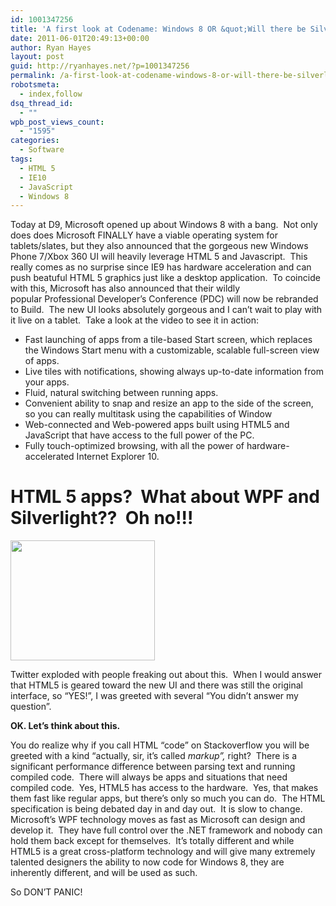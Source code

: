 ```yaml
---
id: 1001347256
title: 'A first look at Codename: Windows 8 OR &quot;Will there be Silverlight in Windows 8?&quot;'
date: 2011-06-01T20:49:13+00:00
author: Ryan Hayes
layout: post
guid: http://ryanhayes.net/?p=1001347256
permalink: /a-first-look-at-codename-windows-8-or-will-there-be-silverlight-in-windows-8/
robotsmeta:
  - index,follow
dsq_thread_id:
  - ""
wpb_post_views_count:
  - "1595"
categories:
  - Software
tags:
  - HTML 5
  - IE10
  - JavaScript
  - Windows 8
---
```

Today at D9, Microsoft opened up about Windows 8 with a bang.  Not only does does Microsoft FINALLY have a viable operating system for tablets/slates, but they also announced that the gorgeous new Windows Phone 7/Xbox 360 UI will heavily leverage HTML 5 and Javascript.  This really comes as no surprise since IE9 has hardware acceleration and can push beatuful HTML 5 graphics just like a desktop application.  To coincide with this, Microsoft has also announced that their wildly popular Professional Developer&#8217;s Conference (PDC) will now be rebranded to Build.  The new UI looks absolutely gorgeous and I can&#8217;t wait to play with it live on a tablet.  Take a look at the video to see it in action:

<!--more-->



  * Fast launching of apps from a tile-based Start screen, which replaces the Windows Start menu with a customizable, scalable full-screen view of apps.
  * Live tiles with notifications, showing always up-to-date information from your apps.
  * Fluid, natural switching between running apps.
  * Convenient ability to snap and resize an app to the side of the screen, so you can really multitask using the capabilities of Window
  * Web-connected and Web-powered apps built using HTML5 and JavaScript that have access to the full power of the PC.
  * Fully touch-optimized browsing, with all the power of hardware-accelerated Internet Explorer 10.

# HTML 5 apps?  What about WPF and Silverlight??  Oh no!!!

[<img class="size-full wp-image-1001347260 alignleft" title="Panic!" src="http://ryanhayes.wpengine.comimg/wp-content/uploads/2013/10/panic_ackmmv.gif" alt="" width="231" height="192" />](http://ryanhayes.wpengine.comimg/wp-content/uploads/2013/10/panic_ackmmv.gif)

Twitter exploded with people freaking out about this.  When I would answer that HTML5 is geared toward the new UI and there was still the original interface, so &#8220;YES!&#8221;, I was greeted with several &#8220;You didn&#8217;t answer my question&#8221;.

**OK. Let&#8217;s think about this.**

You do realize why if you call HTML &#8220;code&#8221; on Stackoverflow you will be greeted with a kind &#8220;actually, sir, it&#8217;s called _markup&#8221;,_ right?  There is a significant performance difference between parsing text and running compiled code.  There will always be apps and situations that need compiled code.  Yes, HTML5 has access to the hardware.  Yes, that makes them fast like regular apps, but there&#8217;s only so much you can do.  The HTML specification is being debated day in and day out.  It is slow to change.  Microsoft&#8217;s WPF technology moves as fast as Microsoft can design and develop it.  They have full control over the .NET framework and nobody can hold them back except for themselves.  It&#8217;s totally different and while HTML5 is a great cross-platform technology and will give many extremely talented designers the ability to now code for Windows 8, they are inherently different, and will be used as such.

So DON&#8217;T PANIC!